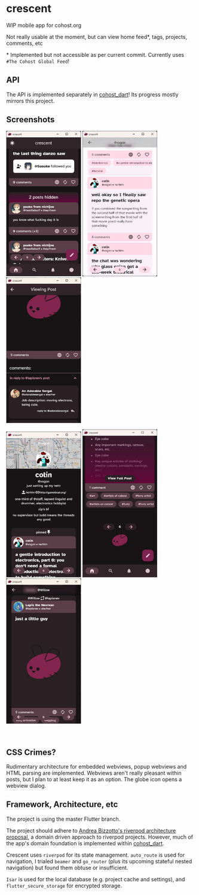 # crescent
WIP mobile app for cohost.org

Not really usable at the moment, but can view home feed*, tags, projects, comments, etc

\* Implemented but not accessible as per current commit. Currently uses `#The Cohost Global Feed`!
 

## API
The API is implemented separately in [cohost_dart](https://github.com/snaeling/cohost_dart)! Its progress mostly mirrors this project.

## Screenshots
<p float="left">
<img src="github/home-feed.png " width="200" />
<img src="github/wip-theme.png " width="200" />
<img src="github/view-post.png " width="200" />
</p>
<p float="left">
<img src="github/view-project.png " width="200" />
<img src="github/truncation.png " width="200" />
<img src="github/view-feed.png " width="200" />
</p>

</br>

## CSS Crimes?
Rudimentary architecture for embedded webviews, popup webviews and HTML parsing are implemented. Webviews aren't really pleasant within posts, but I plan to at least keep it as an option. The globe icon opens a webview dialog.

## Framework, Architecture, etc
The project is using the master Flutter branch.

The project should adhere to [Andrea Bizzotto's riverpod architecture proposal](https://codewithandrea.com/articles/flutter-app-architecture-riverpod-introduction/), a domain driven approach to riverpod projects. However, much of the app's domain foundation is implemented within [cohost_dart](https://github.com/snaeling/cohost_dart).

Crescent uses `riverpod` for its state management. `auto_route` is used for navigation, I trialed `beamer` and `go_router` (plus its upcoming stateful nested navigation) but found them obtuse or insufficient. 

`Isar` is used for the local database (e.g. project cache and settings), and `flutter_secure_storage` for encrypted storage.



